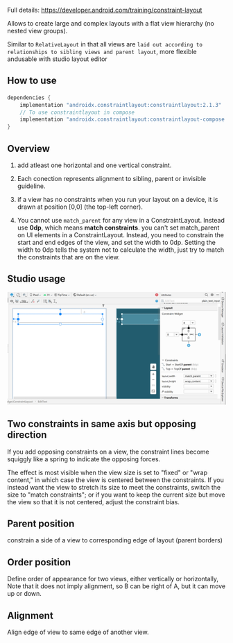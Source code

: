 
Full details: https://developer.android.com/training/constraint-layout

Allows to create large and complex layouts with a flat view hierarchy (no nested view groups).

Similar to `RelativeLayout` in that all views are `laid out according to relationships to sibling views and parent layout`, more flexible andusable with studio layout editor

## How to use

```groovy
dependencies {
    implementation "androidx.constraintlayout:constraintlayout:2.1.3"
    // To use constraintlayout in compose
    implementation "androidx.constraintlayout:constraintlayout-compose:1.0.0"
}
```

## Overview

1. add atleast one horizontal and one vertical constraint.

2. Each conection represents alignment to sibling, parent or invisible guideline.

3. if a view has no constraints when you run your layout on a device, it is drawn at position [0,0] (the top-left corner).

4. You cannot use `match_parent` for any view in a ConstraintLayout. Instead use **0dp**, which means **match constraints**. you can't set match_parent on UI elements in a ConstraintLayout. Instead, you need to constrain the start and end edges of the view, and set the width to 0dp. Setting the width to 0dp tells the system not to calculate the width, just try to match the constraints that are on the view.

## Studio usage

![usage](images/viewingandmanipulatingconstraints.PNG)

## Two constraints in same axis but opposing direction

If you add opposing constraints on a view, the constraint lines become squiggly like a spring to indicate the opposing forces.

The effect is most visible when the view size is set to "fixed" or "wrap content," in which case the view is centered between the constraints. If you instead want the view to stretch its size to meet the constraints, switch the size to "match constraints"; or if you want to keep the current size but move the view so that it is not centered, adjust the constraint bias.

## Parent position

constrain a side of a view to corresponding edge of layout (parent borders)

## Order position

Define order of appearance for two views, either vertically or horizontally,
Note that it does not imply alignment, so B can be right of A, but it can move up or down.

## Alignment

Align edge of view to same edge of another view.

